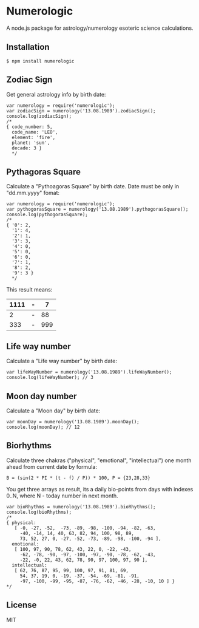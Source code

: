 # Numerologic
A node.js package for astrology/numerology esoteric science calculations.

## Installation

```
$ npm install numerologic
```

## Zodiac Sign
Get general astrology info by birth date:

```
var numerology = require('numerologic');
var zodiacSign = numerology('13.08.1989').zodiacSign();
console.log(zodiacSign);
/* 
{ code_number: 5,
  code_name: 'LEO',
  element: 'fire',
  planet: 'sun',
  decade: 3 }
  */
```

## Pythagoras Square
Calculate a "Pythoagoras Square" by birth date. Date must be only in "dd.mm.yyyy" fomat:

```
var numerology = require('numerologic');
var pythogorasSquare = numerology('13.08.1989').pythogorasSquare();
console.log(pythogorasSquare);
/* 
{ '0': 2,
  '1': 4,
  '2': 1,
  '3': 3,
  '4': 0,
  '5': 0,
  '6': 0,
  '7': 1,
  '8': 2,
  '9': 3 } 
  */
```

This result means:

| 1111 | - | 7 |
|------|---|---|
|  2   | - |88 |
| 333  | - |999|

## Life way number
Calculate a "Life way number" by birth date:

```
var lifeWayNumber = numerology('13.08.1989').lifeWayNumber();
console.log(lifeWayNumber); // 3
```

## Moon day number
Calculate a "Moon day" by birth date:

```
var moonDay = numerology('13.08.1989').moonDay();
console.log(moonDay); // 12
```

## Biorhythms
Calculate three chakras ("physical", "emotional", "intellectual") one month ahead from current date by formula:

```
B = (sin(2 * PI * (t - f) / P)) * 100, P = {23,28,33}
```

You get three arrays as result, its a daily bio-points from days with indexes 0..N, where N - today number in next month.

```
var bioRhythms = numerology('13.08.1989').bioRhythms();
console.log(bioRhythms);
/*
{ physical: 
   [ -0, -27, -52,  -73, -89, -98, -100, -94, -82, -63,
     -40, -14, 14, 40, 63, 82, 94, 100, 98, 89,
     73, 52, 27, 0, -27, -52, -73, -89, -98, -100, -94 ],
  emotional: 
   [ 100, 97, 90, 78, 62, 43, 22, 0, -22, -43,
     -62, -78, -90, -97, -100, -97, -90, -78, -62, -43,
     -22, -0, 22, 43, 62, 78, 90, 97, 100, 97, 90 ],
  intellectual: 
   [ 62, 76, 87, 95, 99, 100, 97, 91, 81, 69,
     54, 37, 19, 0, -19, -37, -54, -69, -81, -91,
     -97, -100, -99, -95, -87, -76, -62, -46, -28, -10, 10 ] }
*/
```

## License
MIT